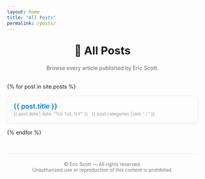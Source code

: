 ```yaml
---
layout: home
title: "All Posts"
permalink: /posts/
---
```


<h1 style="text-align:center; font-size:1.8rem; margin-top:2rem;">📰 All Posts</h1>
<p style="text-align:center; color:#666; margin-bottom:2rem;">
  Browse every article published by Eric Scott.
</p>

<ul style="list-style:none; padding:0; max-width:800px; margin:0 auto;">
  {% for post in site.posts %}
    <li style="margin:1rem 0; padding:1rem; border:1px solid #eee; border-radius:10px; box-shadow:0 2px 6px rgba(0,0,0,0.05);">
      <a href="{{ post.url | relative_url }}" style="font-size:1.1rem; color:#0078D7; text-decoration:none; font-weight:600;">
        {{ post.title }}
      </a><br>
      <small style="color:#999;">{{ post.date | date: "%b %d, %Y" }} · {{ post.categories | join: ' / ' }}</small>
    </li>
  {% endfor %}
</ul>

<footer style="text-align:center; padding:1.5em 0; font-size:0.9em; color:#777; border-top:1px solid #eee; margin-top:3rem;">
  © <script>document.write(new Date().getFullYear())</script> Eric Scott — All rights reserved.<br>
  Unauthorized use or reproduction of this content is prohibited.
</footer>
